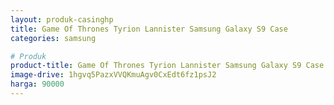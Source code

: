 ```yaml
---
layout: produk-casinghp
title: Game Of Thrones Tyrion Lannister Samsung Galaxy S9 Case
categories: samsung

# Produk
product-title: Game Of Thrones Tyrion Lannister Samsung Galaxy S9 Case
image-drive: 1hgvq5PazxVVQKmuAgv0CxEdt6fz1psJ2
harga: 90000
---
```


